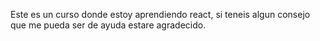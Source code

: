 Este es un curso donde estoy aprendiendo react, si teneis algun consejo que me pueda ser de ayuda estare agradecido.

